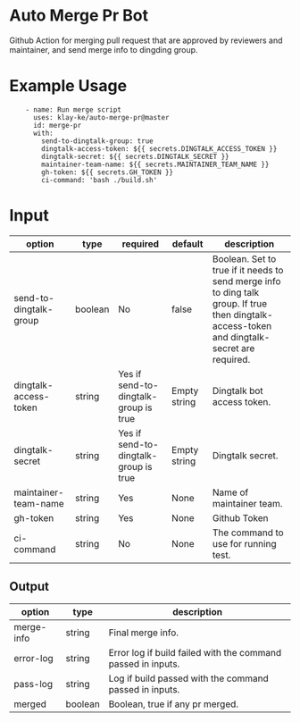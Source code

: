 # Auto Merge Pr Bot
Github Action for merging pull request that are approved by reviewers and maintainer, and send merge info to dingding group.

# Example Usage
```
    - name: Run merge script
      uses: klay-ke/auto-merge-pr@master
      id: merge-pr
      with:
        send-to-dingtalk-group: true
        dingtalk-access-token: ${{ secrets.DINGTALK_ACCESS_TOKEN }}
        dingtalk-secret: ${{ secrets.DINGTALK_SECRET }}
        maintainer-team-name: ${{ secrets.MAINTAINER_TEAM_NAME }}
        gh-token: ${{ secrets.GH_TOKEN }}
        ci-command: 'bash ./build.sh'
```

# Input

| option                 | type    | required                              | default      | description                                                  |
| ---------------------- | ------- | ------------------------------------- | ------------ | ------------------------------------------------------------ |
| send-to-dingtalk-group | boolean | No                                    | false        | Boolean. Set to true if it needs to send merge info to ding talk group. If true then dingtalk-access-token and dingtalk-secret are required. |
| dingtalk-access-token  | string  | Yes if send-to-dingtalk-group is true | Empty string | Dingtalk bot access token.                                   |
| dingtalk-secret        | string  | Yes if send-to-dingtalk-group is true | Empty string | Dingtalk secret.                                             |
| maintainer-team-name   | string  | Yes                                   | None         | Name of maintainer team.                                     |
| gh-token               | string  | Yes                                   | None         | Github Token                                                 |
| ci-command             | string  | No                                    | None         | The command to use for running test.                         |

## Output

| option     | type    | description                                                  |
| ---------- | ------- | ------------------------------------------------------------ |
| merge-info | string  | Final merge info.                                            |
| error-log  | string  | Error log if build failed with the command passed in inputs. |
| pass-log   | string  | Log if build passed with the command passed in inputs.       |
| merged     | boolean | Boolean, true if any pr merged.                              |
